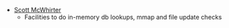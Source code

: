 * [Scott McWhirter](https://github.com/konobi)
  * Facilities to do in-memory db lookups, mmap and file update checks 
